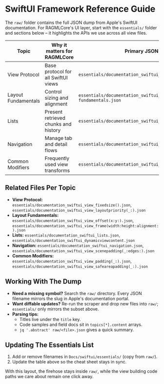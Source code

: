 # SwiftUI Framework Reference Guide

The `raw/` folder contains the full JSON dump from Apple's SwiftUI documentation. For RAGMLCore's UI layer, start with the `essentials/` folder and sections below – it highlights the APIs we use across all view files.

| Topic | Why it matters for RAGMLCore | Primary JSON file |
| --- | --- | --- |
| View Protocol | Base protocol for all SwiftUI views | `essentials/documentation_swiftui_view.json` |
| Layout Fundamentals | Control sizing and alignment | `essentials/documentation_swiftui_layout-fundamentals.json` |
| Lists | Present retrieved chunks and history | `essentials/documentation_swiftui_lists.json` |
| Navigation | Manage tab and detail flows | `essentials/documentation_swiftui_navigation.json` |
| Common Modifiers | Frequently used view transforms | `essentials/documentation_swiftui_view_padding(_:).json` |

## Related Files Per Topic

- **View Protocol:** `essentials/documentation_swiftui_view_fixedsize().json`, `essentials/documentation_swiftui_view_layoutpriority(_:).json`
- **Layout Fundamentals:** `essentials/documentation_swiftui_view_offset(x:y:).json`, `essentials/documentation_swiftui_view_frame(width:height:alignment:).json`
- **Lists:** `essentials/documentation_swiftui_lists.json`, `essentials/documentation_swiftui_dynamicviewcontent.json`
- **Navigation:** `essentials/documentation_swiftui_navigation.json`, `essentials/documentation_swiftui_view_scenepadding(_:edges:).json`
- **Common Modifiers:** `essentials/documentation_swiftui_view_padding(_:).json`, `essentials/documentation_swiftui_view_safeareapadding(_:).json`

## Working With The Dump

- **Need a missing symbol?** Search the `raw/` directory. Every JSON filename mirrors the slug in Apple's documentation portal.
- **Want diffable updates?** Re-run the scraper and drop new files into `raw/`; `essentials/` only mirrors the subset above.
- **Parsing tips:**
  - Titles live under the `title` key.
  - Code samples and field docs sit in `topics[*].content` arrays.
  - `jq '.abstract' raw/<file>.json` gives a quick summary.

## Updating The Essentials List

1. Add or remove filenames in `Docs/swiftui/essentials/` (copy from `raw/`).
2. Update the table above so the cheat sheet stays in sync.

With this layout, the firehose stays inside `raw/`, while the view building code paths we care about remain one click away.
